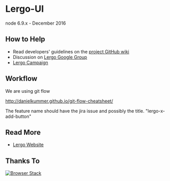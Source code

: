 Lergo-UI
===================
node 6.9.x - December 2016


## How to Help
 * Read developers' guidelines on the [project GitHub wiki](https://github.com/lergo/lergo-ui/wiki)
 * Discussion on [Lergo Google Group](https://groups.google.com/forum/#!forum/lergo-dev)
 * [Lergo Campaign](http://www.indiegogo.com/projects/lergo-free-kids-education)


## Workflow

We are using git flow  

http://danielkummer.github.io/git-flow-cheatsheet/

The feature name should have the jira issue  and possibly the title.
"lergo-x-add-button"

## Read More

 * [Lergo Website](lergo.org)


## Thanks To

[![Browser Stack](/app/images/thanks_to/browserstack.png?raw=true "BrowserStack")](http://www.browserstack.com/)

